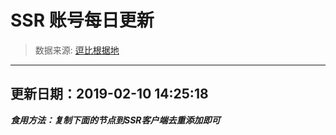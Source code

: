 # SSR 账号每日更新 
> 数据来源: [逗比根据地](https://doub.io/sszhfx/) 
----------------------------------------------
## 更新日期：2019-02-10 14:25:18 
***食用方法：复制下面的节点到SSR客户端去重添加即可***

 